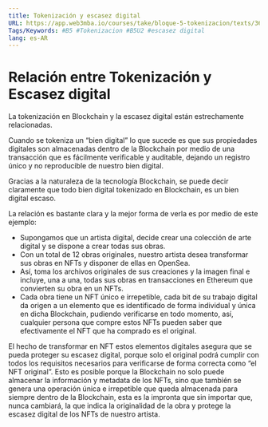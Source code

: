 ```yaml
---
title: Tokenización y escasez digital
URL: https://app.web3mba.io/courses/take/bloque-5-tokenizacion/texts/36009502-u2-02-tokenizacion-y-escasez-digital
Tags/Keywords: #B5 #Tokenizacion #B5U2 #escasez digital
lang: es-AR
---
```

# Relación entre Tokenización y Escasez digital
La tokenización en Blockchain y la escasez digital están estrechamente relacionadas.

Cuando se tokeniza un “bien digital” lo que sucede es que sus propiedades digitales son almacenadas dentro de la Blockchain por medio de una transacción que es fácilmente verificable y auditable, dejando un registro único y no reproducible de nuestro bien digital. 

Gracias a la naturaleza de la tecnología Blockchain, se puede decir claramente que todo bien digital tokenizado en Blockchain, es un bien digital escaso. 

La relación es bastante clara y la mejor forma de verla es por medio de este ejemplo:
- Supongamos que un artista digital, decide crear una colección de arte digital y se dispone a crear todas sus obras.
- Con un total de 12 obras originales, nuestro artista desea transformar sus obras en NFTs y disponer de ellas en OpenSea. 
- Así, toma los archivos originales de sus creaciones y la imagen final e incluye, una a una, todas sus obras en transacciones en Ethereum que convierten su obra en un NFTs. 
- Cada obra tiene un NFT único e irrepetible, cada bit de su trabajo digital da origen a un elemento que es identificado de forma individual y única en dicha Blockchain, pudiendo verificarse en todo momento, así, cualquier persona que compre estos NFTs pueden saber que efectivamente el NFT que ha comprado es el original.

El hecho de transformar en NFT estos elementos digitales asegura que se pueda proteger su escasez digital, porque solo el original podrá cumplir con todos los requisitos necesarios para verificarse de forma correcta como “el NFT original”. Esto es posible porque la Blockchain no solo puede almacenar la información y metadata de los NFTs, sino que también se genera una operación única e irrepetible que queda almacenada para siempre dentro de la Blockchain, esta es la impronta que sin importar que, nunca cambiará, la que indica la originalidad de la obra y protege la escasez digital de los NFTs de nuestro artista.